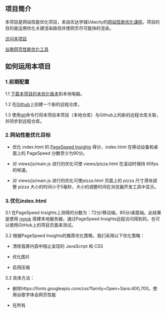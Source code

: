 ## 项目简介
本项目是网站性能优化项目，来自优达学城Udacity的[网站性能优化课程](https://cn.udacity.com/course/website-performance-optimization--ud884/)。项目的目的是运用优化关键渲染路径并使网页尽可能快的渲染。


[访问本项目](https://liaozeen.github.io/websiteOptimization/)

[谷歌网页性能优化工具](https://developers.google.com/speed/pagespeed/insights/)

## 如何运用本项目

### 1.前期配置

1.1 [下载本项目的未优化版本](https://github.com/udacity/cn-frontend-development-advanced/raw/master/Website%20Optimization_zh.zip)到本地电脑。

1.2 在[Github](https://github.com/)上创建一个新的远程仓库，

1.3 使用[git](https://git-scm.com/)命令行将本项目本项目（本地仓库）与Github上的新的远程仓库关联，并同步到远程仓库。

### 2.网站性能优化目标

- 优化 index.html 的 [PageSpeed Insights](https://developers.google.com/speed/pagespeed/insights/) 得分，index.html 在移动设备和桌面上的 PageSpeed 分数至少为90分。

- 对 views/js/main.js 进行的优化可使 views/pizza.html 在滚动时保持 60fps 的帧速。

- 对 views/js/main.js 进行的优化可使pizza.html 页面上的 pizza 尺寸滑块调整 pizza 大小的时间小于5毫秒，大小的调整时间在浏览器开发工具中显示。

### 3.优化index.html

3.1 在PageSpeed Insights上测得的分数为：72分/移动端，85分/桌面端。此结果是使用 [ngrok](https://ngrok.com/) 搭建本地服务器，通过PageSpeed Insights远程访问得到的。也可以使用GitHub上的项目页面来测试。

3.2 根据PageSpeed Insights的推荐优化策略，我们采用以下优化策略：

- 清除首屏内容中阻止呈现的 JavaScript 和 CSS

- 优化图片

- 启用压缩

3.3 具体方法：

- 删除https://fonts.googleapis.com/css?family=Open+Sans:400,700。使用谷歌字体会网页性能

- 在所有<script>标记里都加上async，延迟加载JavaScript

- print.css和style.css较小，将print.css和style.css的内容内嵌在index.html中。

- 使用 [图片优化工具](http://optimizilla.com/zh/)，压缩图片。

- 使用 [Grunt](http://www.gruntjs.net/getting-started)压缩perfmatters.js。扩展阅读：[前端js和css的压缩合并之grunt](http://www.haorooms.com/post/qd_grunt_cssjs)

3.4 优化结果：

- 移动端：93分

- 桌面端：95分

- [查看实测结果](https://developers.google.com/speed/pagespeed/insights/?url=https%3A%2F%2Fliaozeen.github.io%2FwebsiteOptimization%2F&tab=desktop)

### 4.优化main.js

4.1 使pizza.html 在滚动时的帧速达到60帧/秒

在开发者工具的console上可以看到，滚动时背景滑窗披萨移动的每10帧的平均帧率大概在30-40ms间

![原帧数](http://oqa644xm9.bkt.clouddn.com/%E5%8E%9F%E5%B8%A7%E6%95%B0.png)

我们使用chrome开发者工具的Performance对页面事件（滚动页面）进行记录，记录结果如下：

![原performance结果](http://oqa644xm9.bkt.clouddn.com/%E5%8E%9Fperformance%E8%AE%B0%E5%BD%95%E7%BB%93%E6%9E%9C.png)
从上图可以看到，有好多红色标记。我们来放大视图看看是哪里出现问题。

![方法视图](http://oqa644xm9.bkt.clouddn.com/%E6%94%BE%E5%A4%A7%E8%A7%86%E5%9B%BE.png)

从上图可以看出，页面出现了强制同步布局。是由main.js中的函数updatePositions()中代码导致的。为避免文章篇幅过长，具体原因就不详细分析，直接列出修改结果。
##### 原代码：
```js
function updatePositions() {
  frame++;
  window.performance.mark("mark_start_frame");

  var items = document.querySelectorAll('.mover');
  for (var i = 0; i < items.length; i++) {     //这里导致强制同步布局
    var phase = Math.sin((document.body.scrollTop / 1250) + (i % 5));
    items[i].style.left = items[i].basicLeft + 100 * phase + 'px';
  }

  // 以下代码省略
  ...

  }
}
```

##### 修改后的代码：
```js
function updatePositions() {
  frame++;
  window.performance.mark("mark_start_frame");


 function render(){
  var items = document.querySelectorAll('.mover');
  var top = document.body.scrollTop / 1250;
  for (var i = 0; i < items.length; i++) {
    var phase = Math.sin(top+ (i % 5));
    //items[i].style.left = items[i].basicLeft + 100 * phase + 'px';
    var left = -items[i].basicLeft + 1000 * phase + 'px';
    items[i].style.transform = "translateX("+left+") translateZ(0)";
  }
}
 window.requestAnimationFrame(render);

  //以下代码省略
  ...
  }
}
```

##### 修改后的结果

![新帧数](http://oqa644xm9.bkt.clouddn.com/%E6%96%B0%E5%B8%A7%E6%95%B0.png)

在开发者工具的console上可以看到，滚动时背景滑窗披萨移动的每10帧的平均帧率保持在0.01ms到0.03ms之间，明显快了很多。


4.2 使pizza.html 页面上的 pizza 尺寸滑块调整 pizza 大小的时间小于5毫秒

在优化前，console记录结果如下:

![原调整时间](http://oqa644xm9.bkt.clouddn.com/%E5%8E%9F%E8%B0%83%E6%95%B4%E5%9B%BE%E6%A0%87%E7%9A%84%E7%BB%93%E6%9E%9C.png)

在优化后，console记录结果如下:

![新调整时间](http://oqa644xm9.bkt.clouddn.com/%E6%96%B0%E8%B0%83%E6%95%B4%E6%97%B6%E9%97%B4.png)


#### 减少重复查询DOM，提高效率

将.randomPizzaContainer节点保存在一个变量randomPizzas里，不用每次都查询DOM。因为调整披萨大小不同的选项对应的披萨尺寸是确定的，直接将调整后的值赋予所有randomPizzaContainer元素的width。不需要循环读和写randomPizzaContainer的width属性，这样会导致强制同步布局。

##### 原代码：
```js
function determineDx (elem, size) {
    var oldWidth = elem.offsetWidth;
    var windowWidth = document.querySelector("#randomPizzas").offsetWidth;
    var oldSize = oldWidth / windowWidth;

    function sizeSwitcher (size) {
      switch(size) {
        case "1":
          return 0.25;
        case "2":
          return 0.3333;
        case "3":
          return 0.5;
        default:
          console.log("bug in sizeSwitcher");
      }
    }

    var newSize = sizeSwitcher(size);
    var dx = (newSize - oldSize) * windowWidth;

    return dx;
  }

  function changePizzaSizes(size) {
    for (var i = 0; i < document.querySelectorAll(".randomPizzaContainer").length; i++) {
      var dx = determineDx(document.querySelectorAll(".randomPizzaContainer")[i], size);
      var newwidth = (document.querySelectorAll(".randomPizzaContainer")[i].offsetWidth + dx) + 'px';
      document.querySelectorAll(".randomPizzaContainer")[i].style.width = newwidth;
    }
  }
```

##### 修改后的代码：
```js
function changePizzaSizes(size) {

    switch(size){
      case "1":
        newWidth = 25;
        break;
      case "2":
        newWidth = 33.3;
        break;
      case "3":
        newWidth = 50;
        break;
      default:
          console.log('bug in sizeSwitcher');
    }
    var randomPizzas = document.querySelectorAll(".randomPizzaContainer");
    for (var i = 0; i < randomPizzas.length; i++) {
      randomPizzas[i].style.width = newWidth + "%";
    }
  }
```
### 优化动画渲染

使用requestAnimationFrame()刷新动画

##### 原代码：
```js
 function updatePositions() {
  frame++;
  window.performance.mark("mark_start_frame");

  var items = document.querySelectorAll('.mover');
  for (var i = 0; i < items.length; i++) {
    var phase = Math.sin((document.body.scrollTop / 1250) + (i % 5));
    items[i].style.left = items[i].basicLeft + 100 * phase + 'px';
  }

window.addEventListener('scroll', updatePositions);
```

##### 修改后的代码：
```js
function updatePositions() {
  frame++;
  window.performance.mark("mark_start_frame");


 function render(){
  var items = document.querySelectorAll('.mover');
  var top = document.body.scrollTop / 1250;
  for (var i = 0; i < items.length; i++) {
    var phase = Math.sin(top+ (i % 5));
    //items[i].style.left = items[i].basicLeft + 100 * phase + 'px';
    var left = -items[i].basicLeft + 1000 * phase + 'px';
    items[i].style.transform = "translateX("+left+") translateZ(0)";
  }
}
 window.requestAnimationFrame(render);

window.addEventListener('scroll', updatePositions);
```

减少披萨背景图标的数量

##### 原代码：
```js
document.addEventListener('DOMContentLoaded', function() {
  var cols = 8;
  var s = 256;
  for (var i = 0; i < 200; i++) {
    var elem = document.createElement('img');
    elem.className = 'mover';
    elem.src = "images/pizza.png";
    elem.style.height = "100px";
    elem.style.width = "73.333px";
    elem.basicLeft = (i % cols) * s;
    elem.style.top = (Math.floor(i / cols) * s) + 'px';
    document.querySelector("#movingPizzas1").appendChild(elem);
  }
  updatePositions();
});

```

##### 修改后的代码：
```js
document.addEventListener('DOMContentLoaded', function() {
  var cols = 8;
  var s = 256;
  for (var i = 0; i < 31; i++) {
    var elem = document.createElement('img');
    elem.className = 'mover';
    elem.src = "images/pizza.png";
    elem.style.height = "100px";
    elem.style.width = "73.333px";
    elem.basicLeft = (i % cols) * s;
    elem.style.top = (Math.floor(i / cols) * s) + 'px';
    document.getElementById("movingPizzas1").appendChild(elem);
  }
  updatePositions();
});
```
